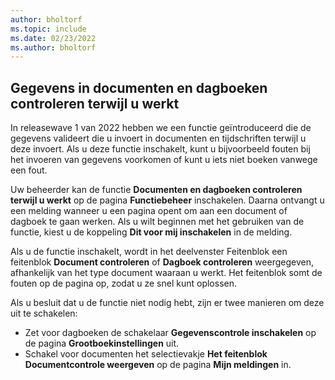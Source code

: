 ```yaml
---
author: bholtorf
ms.topic: include
ms.date: 02/23/2022
ms.author: bholtorf
---
```

## <a name="check-data-in-documents-and-journals-while-you-work" />Gegevens in documenten en dagboeken controleren terwijl u werkt

In releasewave 1 van 2022 hebben we een functie geïntroduceerd die de gegevens valideert die u invoert in documenten en tijdschriften terwijl u deze invoert. Als u deze functie inschakelt, kunt u bijvoorbeeld fouten bij het invoeren van gegevens voorkomen of kunt u iets niet boeken vanwege een fout. 

Uw beheerder kan de functie **Documenten en dagboeken controleren terwijl u werkt** op de pagina **Functiebeheer** inschakelen. Daarna ontvangt u een melding wanneer u een pagina opent om aan een document of dagboek te gaan werken. Als u wilt beginnen met het gebruiken van de functie, kiest u de koppeling **Dit voor mij inschakelen** in de melding. 

Als u de functie inschakelt, wordt in het deelvenster Feitenblok een feitenblok **Document controleren** of **Dagboek controleren** weergegeven, afhankelijk van het type document waaraan u werkt. Het feitenblok somt de fouten op de pagina op, zodat u ze snel kunt oplossen.

Als u besluit dat u de functie niet nodig hebt, zijn er twee manieren om deze uit te schakelen:

* Zet voor dagboeken de schakelaar **Gegevenscontrole inschakelen** op de pagina **Grootboekinstellingen** uit.
* Schakel voor documenten het selectievakje **Het feitenblok Documentcontrole weergeven** op de pagina **Mijn meldingen** in.

